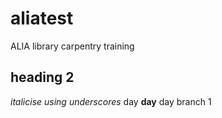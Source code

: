 # aliatest
ALIA library carpentry training
## heading 2
_italicise using underscores_ day **day** day
branch 1
